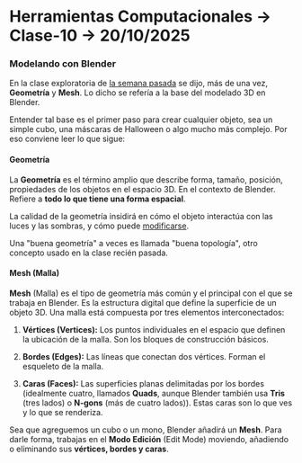 # Herramientas Computacionales → Clase-10 → 20/10/2025

### Modelando con Blender

En la clase exploratoria de [la semana pasada](https://github.com/profesorfaco/herramientas/tree/main/clase-09) se dijo, más de una vez, **Geometría** y **Mesh**. Lo dicho se refería a la base del modelado 3D en Blender.

Entender tal base es el primer paso para crear cualquier objeto, sea un simple cubo, una máscaras de Halloween o algo mucho más complejo. Por eso conviene leer lo que sigue:

#### Geometría

La **Geometría** es el término amplio que describe forma, tamaño, posición, propiedades de los objetos en el espacio 3D. En el contexto de Blender. Refiere a **todo lo que tiene una forma espacial**.

La calidad de la geometría insidirá en cómo el objeto interactúa con las luces y las sombras, y cómo puede [modificarse](https://www.youtube.com/watch?v=qIlXmWFZxyQ). 

Una "buena geometría" a veces es llamada "buena topología", otro concepto usado en la clase recién pasada.

#### Mesh (Malla)

**Mesh** (Malla) es el tipo de geometría más común y el principal con el que se trabaja en Blender. Es la estructura digital que define la superficie de un objeto 3D. Una malla está compuesta por tres elementos interconectados:

1. **Vértices (Vertices):** Los puntos individuales en el espacio que definen la ubicación de la malla. Son los bloques de construcción básicos.

2. **Bordes (Edges):** Las líneas que conectan dos vértices. Forman el esqueleto de la malla.

3. **Caras (Faces):** Las superficies planas delimitadas por los bordes (idealmente cuatro, llamados **Quads**, aunque Blender también usa **Tris** (tres lados) o **N-gons** (más de cuatro lados)). Estas caras son lo que ves y lo que se renderiza.

Sea que agreguemos un cubo o un mono, Blender añadirá un **Mesh**. Para darle forma, trabajas en el **Modo Edición** (Edit Mode) moviendo, añadiendo o eliminando sus **vértices, bordes y caras**.




